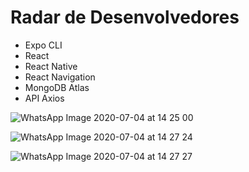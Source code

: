 # Radar de Desenvolvedores

- Expo CLI
- React
- React Native
- React Navigation
- MongoDB Atlas
- API Axios

![WhatsApp Image 2020-07-04 at 14 25 00](https://user-images.githubusercontent.com/26313761/86519210-abd27880-be06-11ea-88ec-01e7ca185853.jpeg)

![WhatsApp Image 2020-07-04 at 14 27 24](https://user-images.githubusercontent.com/26313761/86519231-c60c5680-be06-11ea-85fc-ba7d78d4b08d.jpeg)

![WhatsApp Image 2020-07-04 at 14 27 27](https://user-images.githubusercontent.com/26313761/86519233-c73d8380-be06-11ea-92a6-44b538265a2f.jpeg)




